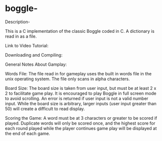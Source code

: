 # boggle-

Description-

This is a C implementation of the classic Boggle coded in C. A dictionary is read in as a file.


Link to Video Tutorial:


Downloading and Compiling:

General Notes About Gamplay:

Words File:
The file read in for gameplay uses the built in words file in the unix operating system. The file only scans in alpha characters.

Board Size:
The board size is taken from user input, but must be at least 2 x 2 to facilitate game play. It is encouraged to play Boggle in full screen mode to avoid scrolling. An error is returned if user input is not a valid number input. While the board size is arbitrary, larger inputs (user input greater than 50) will create a difficult to read display. 

Scoring the Game:
A word must be at 3 characters or greater to be scored if played. Duplicate words will only be scored once, and the highest score for each round played while the player continues game play will be displayed at the end of each game.